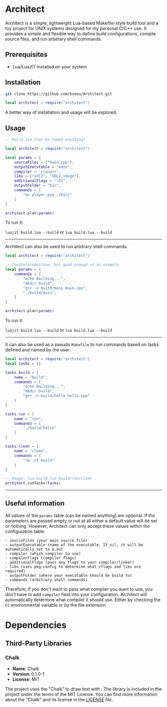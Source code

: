 # Architect

Architect is a simple, lightweight Lua-based Makefile-style build tool and a toy project for UNIX systems designed for my personal C/C++ use. It provides a simple and flexible way to define build configurations, compile source files, and run arbitrary shell commands.

## Prerequisites

- Lua/LuaJIT installed on your system.

## Installation

```bash
git clone https://github.com/kseou/Architect.git
```

```lua
local architect = require("architect")
```

A better way of installation and usage will be explored.

## Usage
```lua
-- build.lua (can be named anything)

local architect = require("architect")

local params = {
    sourceFiles = {"main.cpp"},
    outputExecutable = "main",
    compiler = "clang++",
    libs = {"sdl2", "SDL2_image"},
    additionalFlags = "-O3",
    outputFolder = "bin",
    commands = {
        "mv player.png ./bin/"
    }
}

architect.plan(params)
```

To run it:

`luajit build.lua --build` or `lua build.lua --build`

---

Architect can also be used to run arbitrary shell commands:

```lua
local architect = require("architect")

-- Counterproductive, but good enough as an example
local params = {
    commands = {
        "echo Building...",
        "mkdir build",
        "g++ -o build/main main.cpp",
        "./build/main",
    }
}

architect.plan(params)
```

To run it:

`luajit build.lua --build` or `lua build.lua --build`

---

It can also be used as a pseudo `Makefile` to run commands based on tasks defined and named by the user:

```lua
local architect = require("architect")
local tasks = {}

tasks.build = {
    name = "build",
    commands = {
        "echo Building...",
        "mkdir build",
        "g++ -o build/hello hello.cpp"
    }
}

tasks.run = {
    name = "run",
    commands = {
        "./build/hello"
    }
}

tasks.clean = {
    name = "clean",
    commands = {
        "rm -rf build"
    }
}

-- Usage: lua build.lua build/run/clean
architect.runTasks(tasks)
```

---

## Useful information

All values of the `params` table (can be named anything) are optional. If the parameters are passed empty or not at all either a default value will be set or nothing.
However, Architect can only accept these values within the configuration table:

```
- sourceFiles (your main source file)
- outputExecutable (name of the executable. If nil, it will be automatically set to a.out
- compiler (which compiler to use)
- compilerFlags (compiler flags)
- additionalFlags (pass any flags to your compiler/linker)
- libs (uses pkg-config to determine what cflags and libs are required)
- outputFolder (where your executable should be build to)
- commands (arbitrary shell commands)
```

Therefore, if you don't want to pass what compiler you want to use, you don't have to add `compiler` field into your configuration. Architect will automatically determine what compiler it should use. Either by checking the `CC` environmental variable or by the file extension.

# Dependencies

## Third-Party Libraries

### Chalk

- **Name**: Chalk
- **Version**: 0.1.0-1
- **License**: MIT

The project uses the "Chalk" to draw text with . The library is included in the project under the terms of the MIT License. You can find more information about the "Chalk" and its license in the [LICENSE](https://github.com/Desvelao/chalk/blob/master/LICENSE.md) file.

